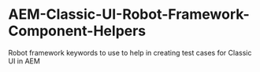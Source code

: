 # AEM-Classic-UI-Robot-Framework-Component-Helpers
Robot framework keywords to use to help in creating test cases for Classic UI in AEM
